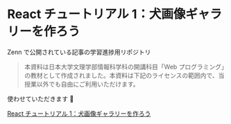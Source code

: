 # React チュートリアル 1：犬画像ギャラリーを作ろう

Zenn で公開されている記事の学習進捗用リポジトリ

> 本資料は日本大学文理学部情報科学科の開講科目「Web プログラミング」の教材として作成されました。本資料は下記のライセンスの範囲内で、当授業以外でも自由にご利用いただけます。

使わせていただきます 🙇

[React チュートリアル 1：犬画像ギャラリーを作ろう](https://zenn.dev/likr/articles/6be53ca64f29aa035f07)
